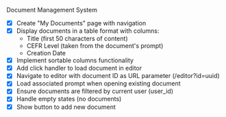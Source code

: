 Document Management System

- [x] Create "My Documents" page with navigation
- [x] Display documents in a table format with columns:
  -  Title (first 50 characters of content)
  -  CEFR Level (taken from the document's prompt)
  -  Creation Date
- [x] Implement sortable columns functionality
- [x] Add click handler to load document in editor
- [x] Navigate to editor with document ID as URL parameter (/editor?id=uuid)
- [x] Load associated prompt when opening existing document
- [x] Ensure documents are filtered by current user (user_id)
- [x] Handle empty states (no documents)
- [x] Show button to add new document
